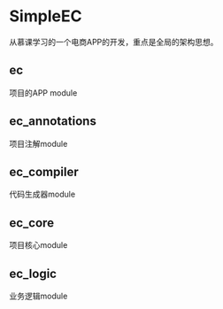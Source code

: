 # SimpleEC 

从慕课学习的一个电商APP的开发，重点是全局的架构思想。

## ec
项目的APP module
## ec_annotations
项目注解module
## ec_compiler
代码生成器module
## ec_core
项目核心module
## ec_logic
业务逻辑module